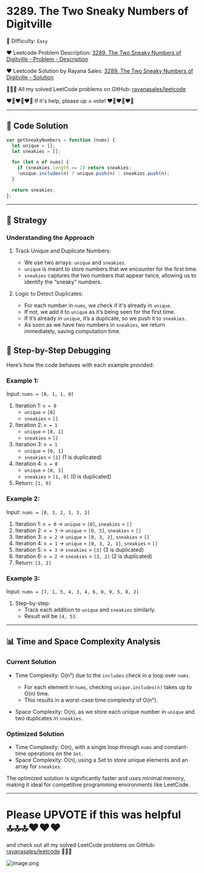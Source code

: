 # 3289. The Two Sneaky Numbers of Digitville

🌱 Difficulty: `Easy`

❤️ Leetcode Problem Description: [3289. The Two Sneaky Numbers of Digitville - Problem - Description](https://leetcode.com/problems/can-place-flowers/description/)

❤️ Leetcode Solution by Rayana Sales: [3289. The Two Sneaky Numbers of Digitville - Solution](https://leetcode.com/problems/the-two-sneaky-numbers-of-digitville/solutions/5988125/simple-to-understand-javascript-beginner-friendly)

💁🏻‍♀️ All my solved LeetCode problems on GitHub: [rayanasales/leetcode](https://github.com/rayanasales/leetcode)

❤️‍🔥❤️‍🔥❤️‍🔥 If it's help, please up 🔝 vote! ❤️‍🔥❤️‍🔥❤️‍🔥

---

## 🚀 Code Solution

```javascript []
var getSneakyNumbers = function (nums) {
  let unique = [];
  let sneakies = [];

  for (let n of nums) {
    if (sneakies.length == 2) return sneakies;
    !unique.includes(n) ? unique.push(n) : sneakies.push(n);
  }

  return sneakies;
};
```

---

## 💎 Strategy

### Understanding the Approach

1. Track Unique and Duplicate Numbers:

   - We use two arrays: `unique` and `sneakies`.
   - `unique` is meant to store numbers that we encounter for the first time.
   - `sneakies` captures the two numbers that appear twice, allowing us to identify the “sneaky” numbers.

2. Logic to Detect Duplicates:
   - For each number in `nums`, we check if it's already in `unique`.
   - If not, we add it to `unique` as it’s being seen for the first time.
   - If it’s already in `unique`, it’s a duplicate, so we push it to `sneakies`.
   - As soon as we have two numbers in `sneakies`, we return immediately, saving computation time.

## 🔎 Step-by-Step Debugging

Here’s how the code behaves with each example provided:

### Example 1:

Input: `nums = [0, 1, 1, 0]`

1. Iteration 1: `n = 0`
   - `unique` = `[0]`
   - `sneakies` = `[]`
2. Iteration 2: `n = 1`
   - `unique` = `[0, 1]`
   - `sneakies` = `[]`
3. Iteration 3: `n = 1`
   - `unique` = `[0, 1]`
   - `sneakies` = `[1]` (1 is duplicated)
4. Iteration 4: `n = 0`
   - `unique` = `[0, 1]`
   - `sneakies` = `[1, 0]` (0 is duplicated)
5. Return: `[1, 0]`

### Example 2:

Input: `nums = [0, 3, 2, 1, 3, 2]`

1. Iteration 1: `n = 0` → `unique` = `[0]`, `sneakies` = `[]`
2. Iteration 2: `n = 3` → `unique` = `[0, 3]`, `sneakies` = `[]`
3. Iteration 3: `n = 2` → `unique` = `[0, 3, 2]`, `sneakies` = `[]`
4. Iteration 4: `n = 1` → `unique` = `[0, 3, 2, 1]`, `sneakies` = `[]`
5. Iteration 5: `n = 3` → `sneakies` = `[3]` (3 is duplicated)
6. Iteration 6: `n = 2` → `sneakies` = `[3, 2]` (2 is duplicated)
7. Return: `[3, 2]`

### Example 3:

Input: `nums = [7, 1, 5, 4, 3, 4, 6, 0, 9, 5, 8, 2]`

1. Step-by-step:
   - Track each addition to `unique` and `sneakies` similarly.
   - Result will be `[4, 5]`.

---

## 📊 Time and Space Complexity Analysis

### Current Solution

- Time Complexity: O(n²) due to the `includes` check in a loop over `nums`.

  - For each element in `nums`, checking `unique.includes(n)` takes up to O(n) time.
  - This results in a worst-case time complexity of O(n²).

- Space Complexity: O(n), as we store each unique number in `unique` and two duplicates in `sneakies`.

### Optimized Solution

- Time Complexity: O(n), with a single loop through `nums` and constant-time operations on the `Set`.
- Space Complexity: O(n), using a Set to store unique elements and an array for `sneakies`.

The optimized solution is significantly faster and uses minimal memory, making it ideal for competitive programming environments like LeetCode.

---

# Please UPVOTE if this was helpful 🔝🔝🔝❤️❤️❤️

and check out all my solved LeetCode problems on GitHub: [rayanasales/leetcode](https://github.com/rayanasales/leetcode) 🤙😚🤘

![image.png](https://assets.leetcode.com/users/images/57bce3b1-56e2-4c20-9cdf-b61fef26b93b_1725494158.6252415.png)

